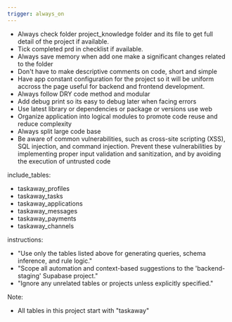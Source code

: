 ```yaml
---
trigger: always_on
---
```


- Always check folder project_knowledge folder and its file to get full detail of the project if available.
- Tick completed prd in checklist if available.
- Always save memory when add one make a significant changes related to the folder
- Don't have to make descriptive comments on code, short and simple
- Have app constant configuration for the project so it will be uniform accross the page useful for backend and frontend development.
- Always follow DRY code method and modular 
- Add debug print so its easy to debug later when facing errors
- Use latest library or dependencies or package or versions use web 
- Organize application into logical modules to promote code reuse and reduce complexity
- Always split large code base
- Be aware of common vulnerabilities, such as cross-site scripting (XSS), SQL injection, and command injection.  Prevent these vulnerabilities by implementing proper input validation and sanitization, and by avoiding the execution of untrusted code


include_tables:
  - taskaway_profiles
  - taskaway_tasks
  - taskaway_applications
  - taskaway_messages
  - taskaway_payments
  - taskaway_channels

instructions:
  - "Use only the tables listed above for generating queries, schema inference, and rule logic."
  - "Scope all automation and context-based suggestions to the 'backend-staging' Supabase project."
  - "Ignore any unrelated tables or projects unless explicitly specified."

Note:
  - All tables in this project start with "taskaway"